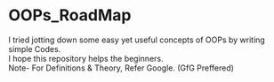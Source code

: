 # OOPs_RoadMap
I tried jotting down some easy yet useful concepts of OOPs by writing simple Codes.
<br>
I hope this repository helps the beginners.
<br>
Note- For Definitions & Theory, Refer Google.
(GfG Preffered)

